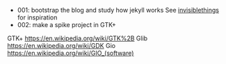 - 001: bootstrap the blog and study how jekyll works
See [invisiblethings](https://blog.invisiblethings.org/2015/02/09/my-new-git-based-blog.html) for inspiration
- 002: make a spike project in GTK+

GTK+	https://en.wikipedia.org/wiki/GTK%2B
Glib 	https://en.wikipedia.org/wiki/GDK
Gio	https://en.wikipedia.org/wiki/GIO_(software) 
